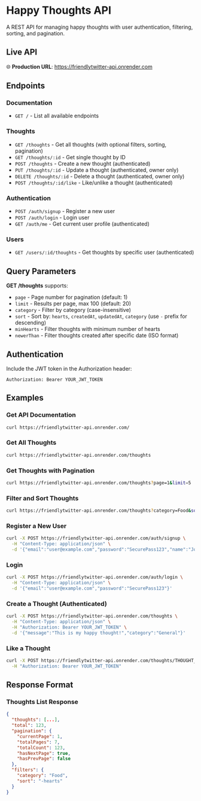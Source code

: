 # Happy Thoughts API

A REST API for managing happy thoughts with user authentication, filtering, sorting, and pagination.

## Live API

🌐 **Production URL**: https://friendlytwitter-api.onrender.com

## Endpoints

### Documentation

- `GET /` - List all available endpoints

### Thoughts

- `GET /thoughts` - Get all thoughts (with optional filters, sorting, pagination)
- `GET /thoughts/:id` - Get single thought by ID
- `POST /thoughts` - Create a new thought (authenticated)
- `PUT /thoughts/:id` - Update a thought (authenticated, owner only)
- `DELETE /thoughts/:id` - Delete a thought (authenticated, owner only)
- `POST /thoughts/:id/like` - Like/unlike a thought (authenticated)

### Authentication

- `POST /auth/signup` - Register a new user
- `POST /auth/login` - Login user
- `GET /auth/me` - Get current user profile (authenticated)

### Users

- `GET /users/:id/thoughts` - Get thoughts by specific user (authenticated)

## Query Parameters

**GET /thoughts** supports:

- `page` - Page number for pagination (default: 1)
- `limit` - Results per page, max 100 (default: 20)
- `category` - Filter by category (case-insensitive)
- `sort` - Sort by: `hearts`, `createdAt`, `updatedAt`, `category` (use `-` prefix for descending)
- `minHearts` - Filter thoughts with minimum number of hearts
- `newerThan` - Filter thoughts created after specific date (ISO format)

## Authentication

Include the JWT token in the Authorization header:

```
Authorization: Bearer YOUR_JWT_TOKEN
```

## Examples

### Get API Documentation

```bash
curl https://friendlytwitter-api.onrender.com/
```

### Get All Thoughts

```bash
curl https://friendlytwitter-api.onrender.com/thoughts
```

### Get Thoughts with Pagination

```bash
curl https://friendlytwitter-api.onrender.com/thoughts?page=1&limit=5
```

### Filter and Sort Thoughts

```bash
curl https://friendlytwitter-api.onrender.com/thoughts?category=Food&sort=-hearts&minHearts=5
```

### Register a New User

```bash
curl -X POST https://friendlytwitter-api.onrender.com/auth/signup \
  -H "Content-Type: application/json" \
  -d '{"email":"user@example.com","password":"SecurePass123","name":"John Doe"}'
```

### Login

```bash
curl -X POST https://friendlytwitter-api.onrender.com/auth/login \
  -H "Content-Type: application/json" \
  -d '{"email":"user@example.com","password":"SecurePass123"}'
```

### Create a Thought (Authenticated)

```bash
curl -X POST https://friendlytwitter-api.onrender.com/thoughts \
  -H "Content-Type: application/json" \
  -H "Authorization: Bearer YOUR_JWT_TOKEN" \
  -d '{"message":"This is my happy thought!","category":"General"}'
```

### Like a Thought

```bash
curl -X POST https://friendlytwitter-api.onrender.com/thoughts/THOUGHT_ID/like \
  -H "Authorization: Bearer YOUR_JWT_TOKEN"
```

## Response Format

### Thoughts List Response

```json
{
  "thoughts": [...],
  "total": 123,
  "pagination": {
    "currentPage": 1,
    "totalPages": 7,
    "totalCount": 123,
    "hasNextPage": true,
    "hasPrevPage": false
  },
  "filters": {
    "category": "Food",
    "sort": "-hearts"
  }
}
```

